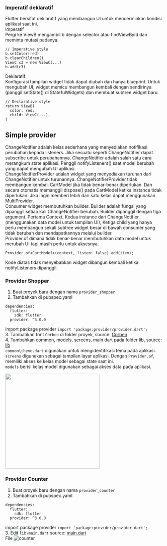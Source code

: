 ### Imperatif deklaratif
Flutter bersifat deklaratif yang membangun UI untuk mencerminkan kondisi aplikasi saat ini.\
Imperatif\
Pergi ke ViewB mengambil b dengan selector atau findViewById dan meminta mutasi padanya.
```
// Imperative style
b.setColor(red)
b.clearChildren()
ViewC c3 = new ViewC(...)
b.add(c3)
```
Deklaratif\
Konfigurasi tampilan widget tidak dapat diubah dan hanya blueprint. 
Untuk mengubah UI, widget memicu membangun kembali dengan sendirinya 
(panggil setState() di StatefulWidgets) dan membuat subtree widget baru.
```
// Declarative style
return ViewB(
  color: red,
  child: ViewC(...),
)
```
## Simple provider
ChangeNotifier adalah kelas sederhana yang menyediakan notifikasi perubahan kepada listeners. 
Jika sesuatu seperti ChangeNotifier dapat subscribe untuk perubahannya. 
ChangeNotifier adalah salah satu cara merangkum state aplikasi. 
Panggil notifyListeners() saat model berubah yang dapat mengubah UI aplikasi.\
ChangeNotifierProvider adalah widget yang menyediakan turunan dari ChangeNotifier untuk turunannya. 
ChangeNotifierProvider tidak membangun kembali CartModel jika tidak benar-benar diperlukan. 
Dan secara otomatis memanggil dispose() pada CartModel ketika instance tidak diperlukan. 
Jika ingin memberi lebih dari satu kelas dapat menggunakan MultiProvider.\
Consumer widget membutuhkan builder. Builder adalah fungsi yang dipanggil setiap kali ChangeNotifier berubah. 
Builder dipanggil dengan tiga argument. Pertama Context, Kedua instance dari ChangeNotifier (menggunakan data model untuk tampilan UI), 
Ketiga child yang hanya perlu membangun sekali subtree widget besar di bawah consumer yang tidak berubah dan mendapatkannya melalui builder.\
Provider.of dimana tidak benar-benar membutuhkan data model untuk merubah UI tapi masih perlu untuk aksesnya.
```
Provider.of<CartModel>(context, listen: false).add(item);
```
Kode diatas tidak menyebabkan widget dibangun kembali ketika notifyListeners dipanggil.

### Provider Shopper
1. Buat proyek baru dengan nama `provider_shopper`
2. Tambahkan di pubspec.yaml
```
dependencies:
  flutter:
    sdk: flutter
  provider: ^3.0.0
```
import package provider `import 'package:provider/provider.dart';`\
3. Tambahkan font `Corben` di folder proyek, source: [Corben](https://github.com/Fourthten/praxis-academy/tree/master/novice/03-01/latihan/fonts/Corben)\
4. Tambahkan common, models, screens, main.dart pada folder lib, source: [lib](https://github.com/Fourthten/praxis-academy/tree/master/novice/03-01/latihan/lib_shopper)\
`common\theme.dart` digunakan untuk mengidentifikasi tema pada aplikasi.\
`screens` digunakan sebagai tampilan layar aplikasi. 
Dengan `Provider.of`, memiliki akses ke kelas model sebagai state saat ini.\
`models` berisi kelas model digunakan sebagai akses data pada aplikasi.

<img src="https://github.com/Fourthten/praxis-academy/blob/master/novice/03-01/latihan/record/shopper.gif" width="300">

### Provider Counter
1. Buat proyek baru dengan nama `provider_counter`
2. Tambahkan di pubspec.yaml
```
dependencies:
  flutter:
    sdk: flutter
  provider: ^3.0.0
```
import package provider `import 'package:provider/provider.dart';`\
3. Edit `lib\main.dart` source: [main.dart](https://github.com/Fourthten/praxis-academy/blob/master/novice/03-01/latihan/counter.dart)\
File ![counter](https://github.com/Fourthten/praxis-academy/blob/master/novice/03-01/latihan/images/counter.PNG)

